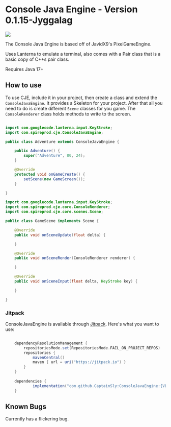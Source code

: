 # Console Java Engine - Version 0.1.15-Jyggalag
[![](https://jitpack.io/v/CaptainSly/ConsoleJavaEngine.svg)](https://jitpack.io/#CaptainSly/ConsoleJavaEngine)

The Console Java Engine is based off of JavidX9's PixelGameEngine.

Uses Lanterna to emulate a terminal, also comes with a Pair class that is a basic copy of C++s pair class.

Requires Java 17+

## How to use

To use CJE, include it in your project, then create a class and extend the `ConsoleJavaEngine`. It provides a Skeleton for your project. After that all you need to do is create different `Scene` classes for you game. The `ConsoleRenderer` class holds methods to write to the screen. 

```Java

import com.googlecode.lanterna.input.KeyStroke;
import com.spireprod.cje.ConsoleJavaEngine;

public class Adventure extends ConsoleJavaEngine {

	public Adventure() {
		super("Adventure", 80, 24);
	}

	@Override
	protected void onGameCreate() {
		setScene(new GameScreen());
	}

}

import com.googlecode.lanterna.input.KeyStroke;
import com.spireprod.cje.core.ConsoleRenderer;
import com.spireprod.cje.core.scenes.Scene;

public class GameScene implements Scene {

	@Override
	public void onSceneUpdate(float delta) {

	}

	@Override
	public void onSceneRender(ConsoleRenderer renderer) {

	}

	@Override
	public void onSceneInput(float delta, KeyStroke key) {

	}

}


```


### Jitpack

ConsoleJavaEngine is available through [Jitpack](https://jitpack.io). Here's what you want to use:

```gradle

	dependencyResolutionManagement {
		repositoriesMode.set(RepositoriesMode.FAIL_ON_PROJECT_REPOS)
		repositories {
			mavenCentral()
			maven { url = uri("https://jitpack.io") }
		}
	}
	
	dependencies {
	        implementation("com.github.CaptainSly:ConsoleJavaEngine:{VERSION}")
	}
```

## Known Bugs

Currently has a flickering bug.
